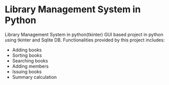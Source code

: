 # Library Management System in Python
Library Management System in python(tkinter) GUI based project in python using tkinter and Sqlite DB.
Functionalities provided by this project includes:
- Adding books
- Sorting books
- Searching books
- Adding members
- Issuing books
- Summary calculation
